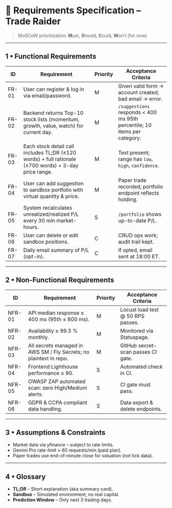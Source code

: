 # 📜 Requirements Specification – Trade Raider

> MoSCoW prioritization: **M**ust, **S**hould, **C**ould, **W**on’t (for now)

---

## 1 ▪ Functional Requirements

| ID | Requirement | Priority | Acceptance Criteria |
|----|-------------|----------|---------------------|
| FR-01 | User can register & log in via email/password. | M | Given valid form → account created; bad email → error. |
| FR-02 | Backend returns Top-10 stock lists (momentum, growth, value, watch) for current day. | M | `/suggestions` responds < 400 ms 95th percentile; 10 items per category. |
| FR-03 | Each stock detail call includes TL;DR (≤120 words) + full rationale (≤700 words) + 3-day price range. | M | Text present; range has `low`, `high`, `confidence`. |
| FR-04 | User can add suggestion to sandbox portfolio with virtual quantity & price. | M | Paper trade recorded; portfolio endpoint reflects holding. |
| FR-05 | System recalculates unrealized/realized P/L every 30 min market-hours. | S | `/portfolio` shows up-to-date P/L. |
| FR-06 | User can delete or edit sandbox positions. | C | CRUD ops work; audit trail kept. |
| FR-07 | Daily email summary of P/L (opt-in). | C | If opted, email sent at 18:00 ET. |

---

## 2 ▪ Non-Functional Requirements

| ID | Requirement | Priority | Acceptance Criteria |
|----|-------------|----------|---------------------|
| NFR-01 | API median response ≤ 400 ms (95th ≤ 800 ms). | M | Locust load test @ 50 RPS passes. |
| NFR-02 | Availability ≥ 99.5 % monthly. | M | Monitored via Statuspage. |
| NFR-03 | All secrets managed in AWS SM / Fly Secrets; no plaintext in repo. | M | GitHub secret-scan passes CI gate. |
| NFR-04 | Frontend Lighthouse performance ≥ 90. | S | Automated check in CI. |
| NFR-05 | OWASP ZAP automated scan: zero High/Medium alerts. | S | CI gate must pass. |
| NFR-06 | GDPR & CCPA compliant data handling. | S | Data export & delete endpoints. |

---

## 3 ▪ Assumptions & Constraints
* Market data via yfinance – subject to rate limits.  
* Gemini Pro rate-limit ≈ 60 requests/min (paid plan).  
* Paper trades use end-of-minute close for valuation (not tick data).  

---

## 4 ▪ Glossary
* **TL;DR** – Short explanation (aka summary card).  
* **Sandbox** – Simulated environment; no real capital.  
* **Prediction Window** – Only next 3 trading days.  
